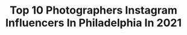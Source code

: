 ---
title: Top 10 Photographers Instagram Influencers In Philadelphia In 2021
description: >-
  Find top photographers Instagram influencers in Philadelphia in 2021. Most popular hashtags: #philadelphia #photographer #philly.
platform: Instagram
hits: 46
text_top: Identify the best Instagram accounts on inBeat.
text_bottom: Our search engine holds 46 Instagram influencers like this in Philadelphia, United States for you to contact.
profiles:
  - username: "scottworldwidephoto"
    fullname: >-
      Scott Worldwide
    bio: >-
      Photographer in Philadelphia, PA to to see my work without the constraints of IG go to twitter.com/Scott_Worldwide or scottworldwide on tumblr
    location: "United States"
    followers: 34559
    engagement: 216
    commentsToLikes: 0.014849
    id: ck5he6t8nrco10i11mjfwrecr
    verified: false
    hashtags: "#evaluna"
  - username: "dadvntures"
    fullname: >-
      Trsn Grn
    bio: >-
      Photographer | Therapist 📍Philadelphia || unceded Lenape land ☀️ Pisces 🌈🔝 • Come for the photos • Stay for the stories (he/him)
    location: "United States"
    followers: 12287
    engagement: 649
    commentsToLikes: 0.050518
    id: ck0tx60wyi2ln0i19axq4ui3p
    verified: false
    hashtags: "#agameoftones, #phillycollective, #unknownperspectives, #heatercentral"
  - username: "trevstudio"
    fullname: >-
      Trevor Dixon
    bio: >-
      Featuring the work of Philadelphia based photographer Trevor Dixon.
    location: "United States"
    followers: 5239
    engagement: 278
    commentsToLikes: 0.031414
    id: ck5bzos3qrkdj0i11z73jhlzo
    verified: false
    hashtags: "#foodphotography, #foodphotographer, #southphilly, #cookbook"
  - username: "arianmsphotographer"
    fullname: >-
      Arian Molina Soca
    bio: >-
      ▪️Photographer @paballet ▪️Dancer Account @big_papi_molina #arianmolinasocaphotography ▪️Contact me for Ballet Photo⬇️ ▪️ arianms035@gmail.com
    location: "United States"
    followers: 6168
    engagement: 591
    commentsToLikes: 0.020729
    id: ck6tvtmtjo7q30j71dgtr1q9h
    verified: false
    hashtags: "#ballerina, #phillyphoto, #thaysgolz, #pennsylvaniaballet"
  - username: "maslovaoxy"
    fullname: >-
      Oksana Maslova
    bio: >-
      Principal dancer Pennsylvania ballet company
    location: "United States"
    followers: 19258
    engagement: 508
    commentsToLikes: 0.012314
    id: ck0u05k0xso330i19ahc187m6
    verified: false
    hashtags: "#balletvideo, #ballerinaslife, #balletinspiration, #balletdancers"
  - username: "madebymiz"
    fullname: >-
      Jordan Miz
    bio: >-
      Director. Photographer. Designer. Creative Direction for @Grayscalepa 📍Philadelphia, PA 📬 Jordan@madebymiz.com
    location: "United States"
    followers: 3909
    engagement: 1683
    commentsToLikes: 0.044296
    id: ck0ucmshth3yb0i19nw8gkb8u
    verified: false
    hashtags: "#35mm, #iphone"
  - username: "asubers"
    fullname: >-
      Alex Subers
    bio: >-
      Photographer @sixers
    location: "United States"
    followers: 50815
    engagement: 1147
    commentsToLikes: 0.015717
    id: ck0w0c5ipdg2q0i1957skki7z
    verified: false
    hashtags: "#phila, #philly, #nba, #76"
  - username: "jerryhughesphoto"
    fullname: >-
      Jerry Hughes Photography LLC
    bio: >-
      Commercial photographer, brand consultant and owner of Be You Brands Apparel. DM for bookings and consultations.
    location: "United States"
    followers: 53049
    engagement: 136
    commentsToLikes: 0.073844
    id: ck5q8sowa7t7w0i11qnj2o02h
    verified: false
    hashtags: "#beauty, #godox, #nikon, #behindthescenes"
  - username: "rocknrollazero"
    fullname: >-
      Ryan Powell 📷
    bio: >-
      Photographer / Unsung Hero • No DM’s. Please use the email button below, or my website link for Booking/Rates 🙏🏾🙏🏾 • Philadelphia 📍I also travel.
    location: "United States"
    followers: 20425
    engagement: 302
    commentsToLikes: 0.063610
    id: ck0tv4c5h9vkq0i19itrh7saq
    verified: false
    hashtags: "#losangelesphotographer, #marveleternity, #maternity, #blackgirlmagic"
  - username: "tarabethphotography"
    fullname: >-
      Tara Beth Photography
    bio: >-
      International LGBTQ+ Wedding Photographer 🌈 She/Her/Hers Sharing personal journeys + loving moments. Inquiries : Use Link Below!
    location: "United States"
    followers: 47740
    engagement: 257
    commentsToLikes: 0.018140
    id: ck0w4rkmx01zk0i19agkvarc1
    verified: false
    hashtags: "#lesbianwedding, #photographer, #elopement, #healthyrelationships"
---